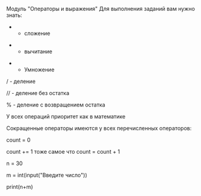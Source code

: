 Модуль "Операторы и выражения"
Для выполнения заданий вам нужно знать:



+ - сложение
    
- - вычитание
    
* - Умножение
    
/ - деление

// - деление без остатка

%  - деление с возвращением остатка

У всех операций приоритет как в математике

Сокращенные операторы имеются у всех перечисленных операторов:

count = 0

count += 1 тоже самое что count = count + 1



n = 30

m = int(input("Введите число"))

print(n+m)

